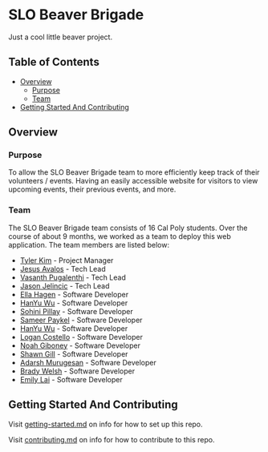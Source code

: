 # SLO Beaver Brigade

Just a cool little beaver project.

## Table of Contents

- [Overview](#overview)
  - [Purpose](#purpose)
  - [Team](#team)
- [Getting Started And Contributing](#getting-started-and-contributing)

## Overview

### Purpose

To allow the SLO Beaver Brigade team to more efficiently keep track of their volunteers / events. Having an easily accessible website for visitors to view upcoming events, their previous events, and more.

### Team

The SLO Beaver Brigade team consists of 16 Cal Poly students. Over the course of about 9 months, we worked as a team to deploy this web application. The team members are listed below:

- [Tyler Kim](https://www.linkedin.com/) - Project Manager
- [Jesus Avalos](https://www.linkedin.com/) - Tech Lead
- [Vasanth Pugalenthi](https://www.linkedin.com/) - Tech Lead
- [Jason Jelincic](https://www.linkedin.com/in/jasonjelincic/) - Tech Lead
- [Ella Hagen](https://www.linkedin.com/) - Software Developer
- [HanYu Wu](https://www.linkedin.com/in/hanyu-wu04/) - Software Developer
- [Sohini Pillay](https://www.linkedin.com/) - Software Developer
- [Sameer Paykel](https://www.linkedin.com/in/sameerpaykel/) - Software Developer
- [HanYu Wu](https://www.linkedin.com/) - Software Developer
- [Logan Costello](www.linkedin.com/in/logancostello) - Software Developer
- [Noah Giboney](https://www.linkedin.com/in/noah-giboney-896847261/) - Software Developer
- [Shawn Gill](https://www.linkedin.com/in/shawngill404/) - Software Developer
- [Adarsh Murugesan](https://www.linkedin.com/in/adarsh-muru/) - Software Developer
- [Brady Welsh](https://www.linkedin.com/in/brady-welsh7/) - Software Developer
- [Emily Lai](https://www.linkedin.com/in/emily-y-lai/) - Software Developer

## Getting Started And Contributing

Visit [getting-started.md](docs/getting-started.md) on info for how to set up this repo.

Visit [contributing.md](docs/contributing.md) on info for how to contribute to this repo.

